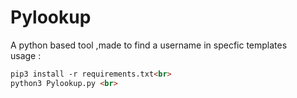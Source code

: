 # Pylookup 
<p> A python based tool ,made to find a username in specfic templates 
<br>usage :</p>

```markdown
pip3 install -r requirements.txt<br>
python3 Pylookup.py <br>

```
